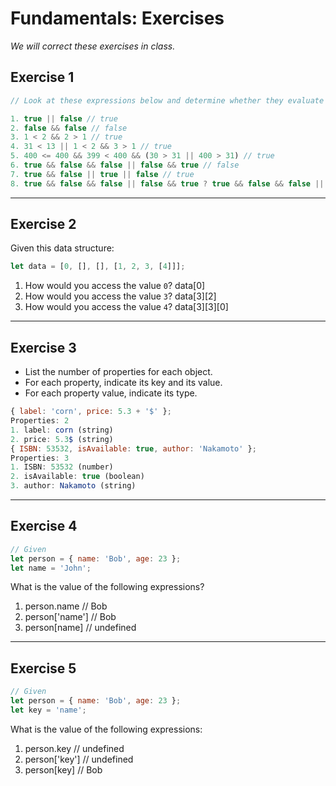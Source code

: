 # Fundamentals: Exercises

_We will correct these exercises in class._

## Exercise 1

```js
// Look at these expressions below and determine whether they evaluate to true or false

1. true || false // true
2. false && false // false
3. 1 < 2 && 2 > 1 // true
4. 31 < 13 || 1 < 2 && 3 > 1 // true
5. 400 <= 400 && 399 < 400 && (30 > 31 || 400 > 31) // true
6. true && false && false || false && true // false
7. true && false || true || false // true
8. true && false && false || false && true ? true && false && false || false && true : 1 < 2 && 2 > 1 // true
```

---

## Exercise 2

Given this data structure:

```js
let data = [0, [], [], [1, 2, 3, [4]]];
```

1. How would you access the value `0`? data[0]
2. How would you access the value `3`? data[3][2]
3. How would you access the value `4`? data[3][3][0]

---

## Exercise 3

- List the number of properties for each object.
- For each property, indicate its key and its value.
- For each property value, indicate its type.

```js
{ label: 'corn', price: 5.3 + '$' }; 
Properties: 2
1. label: corn (string)
2. price: 5.3$ (string)
{ ISBN: 53532, isAvailable: true, author: 'Nakamoto' };
Properties: 3
1. ISBN: 53532 (number)
2. isAvailable: true (boolean)
3. author: Nakamoto (string)
```

---

## Exercise 4

```js
// Given
let person = { name: 'Bob', age: 23 };
let name = 'John';
```

What is the value of the following expressions?

1. person.name // Bob
2. person['name'] // Bob
3. person[name] // undefined

---

## Exercise 5

```js
// Given
let person = { name: 'Bob', age: 23 };
let key = 'name';
```

What is the value of the following expressions:

1. person.key // undefined
2. person['key'] // undefined
3. person[key] // Bob
